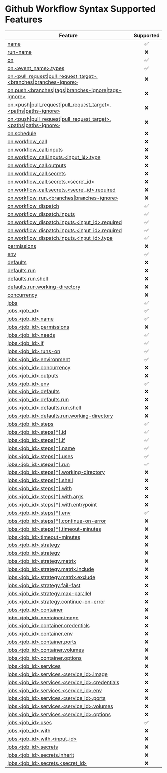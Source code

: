 # Github Workflow Syntax Supported Features

| Feature                                                                                                                                                                                                                | Supported |
| ---------------------------------------------------------------------------------------------------------------------------------------------------------------------------------------------------------------------- | :-------: |
| [name](https://docs.github.com/en/actions/writing-workflows/workflow-syntax-for-github-actions#name)                                                                                                                   |    ✅     |
| [run-name](https://docs.github.com/en/actions/writing-workflows/workflow-syntax-for-github-actions#run-name)                                                                                                           |    ❌     |
| [on](https://docs.github.com/en/actions/writing-workflows/workflow-syntax-for-github-actions#on)                                                                                                                       |    ✅     |
| [on.<event_name>.types](https://docs.github.com/en/actions/writing-workflows/workflow-syntax-for-github-actions#onevent_nametypes)                                                                                     |    ✅     |
| [on.<pull_request\|pull_request_target>.<branches\|branches-ignore>](https://docs.github.com/en/actions/writing-workflows/workflow-syntax-for-github-actions#onpull_requestpull_request_targetbranchesbranches-ignore) |    ❌     |
| [on.push.<branches\|tags\|branches-ignore\|tags-ignore>](https://docs.github.com/en/actions/writing-workflows/workflow-syntax-for-github-actions#onpushbranchestagsbranches-ignoretags-ignore)                         |    ❌     |
| [on.<push\|pull_request\|pull_request_target>.<paths\|paths-ignore>](https://docs.github.com/en/actions/writing-workflows/workflow-syntax-for-github-actions#onpushpull_requestpull_request_targetpathspaths-ignore)   |    ❌     |
| [on.<push\|pull_request\|pull_request_target>.<paths\|paths-ignore>](https://docs.github.com/en/actions/writing-workflows/workflow-syntax-for-github-actions#onpushpull_requestpull_request_targetpathspaths-ignore)   |    ❌     |
| [on.schedule](https://docs.github.com/en/actions/writing-workflows/workflow-syntax-for-github-actions#onschedule)                                                                                                      |    ❌     |
| [on.workflow_call](https://docs.github.com/en/actions/writing-workflows/workflow-syntax-for-github-actions#onworkflow_call)                                                                                            |    ❌     |
| [on.workflow_call.inputs](https://docs.github.com/en/actions/writing-workflows/workflow-syntax-for-github-actions#onworkflow_callinputs)                                                                               |    ❌     |
| [on.workflow_call.inputs.<input_id>.type](https://docs.github.com/en/actions/writing-workflows/workflow-syntax-for-github-actions#onworkflow_callinputsinput_idtype)                                                   |    ❌     |
| [on.workflow_call.outputs](https://docs.github.com/en/actions/writing-workflows/workflow-syntax-for-github-actions#onworkflow_calloutputs)                                                                             |    ❌     |
| [on.workflow_call.secrets](https://docs.github.com/en/actions/writing-workflows/workflow-syntax-for-github-actions#onworkflow_callsecrets)                                                                             |    ❌     |
| [on.workflow_call.secrets.<secret_id>](https://docs.github.com/en/actions/writing-workflows/workflow-syntax-for-github-actions#onworkflow_callsecretssecret_id)                                                        |    ❌     |
| [on.workflow_call.secrets.<secret_id>.required](https://docs.github.com/en/actions/writing-workflows/workflow-syntax-for-github-actions#onworkflow_callsecretssecret_idrequired)                                       |    ❌     |
| [on.workflow_run.<branches\|branches-ignore>](https://docs.github.com/en/actions/writing-workflows/workflow-syntax-for-github-actions#onworkflow_runbranchesbranches-ignore)                                           |    ❌     |
| [on.workflow_dispatch](https://docs.github.com/en/actions/writing-workflows/workflow-syntax-for-github-actions#onworkflow_runbranchesbranches-ignore)                                                                  |    ✅     |
| [on.workflow_dispatch.inputs](https://docs.github.com/en/actions/writing-workflows/workflow-syntax-for-github-actions#onworkflow_dispatchinputs)                                                                       |    ✅     |
| [on.workflow_dispatch.inputs.<input_id>.required](https://docs.github.com/en/actions/writing-workflows/workflow-syntax-for-github-actions#onworkflow_dispatchinputsinput_idrequired)                                   |    ✅     |
| [on.workflow_dispatch.inputs.<input_id>.required](https://docs.github.com/en/actions/writing-workflows/workflow-syntax-for-github-actions#onworkflow_dispatchinputsinput_idrequired)                                   |    ✅     |
| [on.workflow_dispatch.inputs.<input_id>.type](https://docs.github.com/en/actions/writing-workflows/workflow-syntax-for-github-actions#onworkflow_dispatchinputsinput_idtype)                                           |    ✅     |
| [permissions](https://docs.github.com/en/actions/writing-workflows/workflow-syntax-for-github-actions#permissions)                                                                                                     |    ❌     |
| [env](https://docs.github.com/en/actions/writing-workflows/workflow-syntax-for-github-actions#env)                                                                                                                     |    ✅     |
| [defaults](https://docs.github.com/en/actions/writing-workflows/workflow-syntax-for-github-actions#defaults)                                                                                                           |    ❌     |
| [defaults.run](https://docs.github.com/en/actions/writing-workflows/workflow-syntax-for-github-actions#defaultsrun)                                                                                                    |    ❌     |
| [defaults.run.shell](https://docs.github.com/en/actions/writing-workflows/workflow-syntax-for-github-actions#defaultsrunshell)                                                                                         |    ❌     |
| [defaults.run.working-directory](https://docs.github.com/en/actions/writing-workflows/workflow-syntax-for-github-actions#defaultsrunworking-directory)                                                                 |    ❌     |
| [concurrency](https://docs.github.com/en/actions/writing-workflows/workflow-syntax-for-github-actions#concurrency)                                                                                                     |    ❌     |
| [jobs](https://docs.github.com/en/actions/writing-workflows/workflow-syntax-for-github-actions#jobs)                                                                                                                   |    ✅     |
| [jobs.<job_id>](https://docs.github.com/en/actions/writing-workflows/workflow-syntax-for-github-actions#jobsjob_id)                                                                                                    |    ✅     |
| [jobs.<job_id>.name](https://docs.github.com/en/actions/writing-workflows/workflow-syntax-for-github-actions#jobsjob_idname)                                                                                           |    ✅     |
| [jobs.<job_id>.permissions](https://docs.github.com/en/actions/writing-workflows/workflow-syntax-for-github-actions#jobsjob_idpermissions)                                                                             |    ❌     |
| [jobs.<job_id>.needs](https://docs.github.com/en/actions/writing-workflows/workflow-syntax-for-github-actions#jobsjob_idneeds)                                                                                         |    ✅     |
| [jobs.<job_id>.if](https://docs.github.com/en/actions/writing-workflows/workflow-syntax-for-github-actions#jobsjob_idif)                                                                                               |    ✅     |
| [jobs.<job_id>.runs-on](https://docs.github.com/en/actions/writing-workflows/workflow-syntax-for-github-actions#jobsjob_idruns-on)                                                                                     |    ✅     |
| [jobs.<job_id>.environment](https://docs.github.com/en/actions/writing-workflows/workflow-syntax-for-github-actions#jobsjob_idenvironment)                                                                             |    ✅     |
| [jobs.<job_id>.concurrency](https://docs.github.com/en/actions/writing-workflows/workflow-syntax-for-github-actions#jobsjob_idconcurrency)                                                                             |    ❌     |
| [jobs.<job_id>.outputs](https://docs.github.com/en/actions/writing-workflows/workflow-syntax-for-github-actions#jobsjob_idoutputs)                                                                                     |    ❌     |
| [jobs.<job_id>.env](https://docs.github.com/en/actions/writing-workflows/workflow-syntax-for-github-actions#jobsjob_idenv)                                                                                             |    ✅     |
| [jobs.<job_id>.defaults](https://docs.github.com/en/actions/writing-workflows/workflow-syntax-for-github-actions#jobsjob_iddefaults)                                                                                   |    ❌     |
| [jobs.<job_id>.defaults.run](https://docs.github.com/en/actions/writing-workflows/workflow-syntax-for-github-actions#jobsjob_iddefaultsrun)                                                                            |    ❌     |
| [jobs.<job_id>.defaults.run.shell](https://docs.github.com/en/actions/writing-workflows/workflow-syntax-for-github-actions#jobsjob_iddefaultsrunshell)                                                                 |    ❌     |
| [jobs.<job_id>.defaults.run.working-directory](https://docs.github.com/en/actions/writing-workflows/workflow-syntax-for-github-actions#jobsjob_iddefaultsrunworking-directory)                                         |    ❌     |
| [jobs.<job_id>.steps](https://docs.github.com/en/actions/writing-workflows/workflow-syntax-for-github-actions#jobsjob_idsteps)                                                                                         |    ✅     |
| [jobs.<job_id>.steps[\*].id](https://docs.github.com/en/actions/writing-workflows/workflow-syntax-for-github-actions#jobsjob_idstepsid)                                                                                |    ✅     |
| [jobs.<job_id>.steps[\*].if](https://docs.github.com/en/actions/writing-workflows/workflow-syntax-for-github-actions#jobsjob_idstepsif)                                                                                |    ✅     |
| [jobs.<job_id>.steps[\*].name](https://docs.github.com/en/actions/writing-workflows/workflow-syntax-for-github-actions#jobsjob_idstepsname)                                                                            |    ✅     |
| [jobs.<job_id>.steps[\*].uses](https://docs.github.com/en/actions/writing-workflows/workflow-syntax-for-github-actions#jobsjob_idstepsuses)                                                                            |    ✅     |
| [jobs.<job_id>.steps[\*].run](https://docs.github.com/en/actions/writing-workflows/workflow-syntax-for-github-actions#jobsjob_idstepsrun)                                                                              |    ✅     |
| [jobs.<job_id>.steps[\*].working-directory](https://docs.github.com/en/actions/writing-workflows/workflow-syntax-for-github-actions#jobsjob_idstepsworking-directory)                                                  |    ❌     |
| [jobs.<job_id>.steps[\*].shell](https://docs.github.com/en/actions/writing-workflows/workflow-syntax-for-github-actions#jobsjob_idstepsshell)                                                                          |    ❌     |
| [jobs.<job_id>.steps[\*].with](https://docs.github.com/en/actions/writing-workflows/workflow-syntax-for-github-actions#jobsjob_idstepswith)                                                                            |    ❌     |
| [jobs.<job_id>.steps[\*].with.args](https://docs.github.com/en/actions/writing-workflows/workflow-syntax-for-github-actions#jobsjob_idstepswithargs)                                                                   |    ❌     |
| [jobs.<job_id>.steps[\*].with.entrypoint](https://docs.github.com/en/actions/writing-workflows/workflow-syntax-for-github-actions#jobsjob_idstepswithentrypoint)                                                       |    ❌     |
| [jobs.<job_id>.steps[\*].env](https://docs.github.com/en/actions/writing-workflows/workflow-syntax-for-github-actions#jobsjob_idstepsenv)                                                                              |    ✅     |
| [jobs.<job_id>.steps[\*].continue-on-error](https://docs.github.com/en/actions/writing-workflows/workflow-syntax-for-github-actions#jobsjob_idstepscontinue-on-error)                                                  |    ❌     |
| [jobs.<job_id>.steps[\*].timeout-minutes](https://docs.github.com/en/actions/writing-workflows/workflow-syntax-for-github-actions#jobsjob_idstepstimeout-minutes)                                                      |    ❌     |
| [jobs.<job_id>.timeout-minutes](https://docs.github.com/en/actions/writing-workflows/workflow-syntax-for-github-actions#jobsjob_idtimeout-minutes)                                                                     |    ❌     |
| [jobs.<job_id>.strategy](https://docs.github.com/en/actions/writing-workflows/workflow-syntax-for-github-actions#jobsjob_idstrategy)                                                                                   |    ❌     |
| [jobs.<job_id>.strategy](https://docs.github.com/en/actions/writing-workflows/workflow-syntax-for-github-actions#jobsjob_idstrategy)                                                                                   |    ❌     |
| [jobs.<job_id>.strategy.matrix](https://docs.github.com/en/actions/writing-workflows/workflow-syntax-for-github-actions#jobsjob_idstrategymatrix)                                                                      |    ❌     |
| [jobs.<job_id>.strategy.matrix.include](https://docs.github.com/en/actions/writing-workflows/workflow-syntax-for-github-actions#jobsjob_idstrategymatrixinclude)                                                       |    ❌     |
| [jobs.<job_id>.strategy.matrix.exclude](https://docs.github.com/en/actions/writing-workflows/workflow-syntax-for-github-actions#jobsjob_idstrategymatrixexclude)                                                       |    ❌     |
| [jobs.<job_id>.strategy.fail-fast](https://docs.github.com/en/actions/writing-workflows/workflow-syntax-for-github-actions#jobsjob_idstrategyfail-fast)                                                                |    ❌     |
| [jobs.<job_id>.strategy.max-parallel](https://docs.github.com/en/actions/writing-workflows/workflow-syntax-for-github-actions#jobsjob_idstrategymax-parallel)                                                          |    ❌     |
| [jobs.<job_id>.strategy.continue-on-error](https://docs.github.com/en/actions/writing-workflows/workflow-syntax-for-github-actions#jobsjob_idstrategycontinue-on-error)                                                |    ❌     |
| [jobs.<job_id>.container](https://docs.github.com/en/actions/writing-workflows/workflow-syntax-for-github-actions#jobsjob_idcontainer)                                                                                 |    ❌     |
| [jobs.<job_id>.container.image](https://docs.github.com/en/actions/writing-workflows/workflow-syntax-for-github-actions#jobsjob_idcontainerimage)                                                                      |    ❌     |
| [jobs.<job_id>.container.credentials](https://docs.github.com/en/actions/writing-workflows/workflow-syntax-for-github-actions#jobsjob_idcontainercredentials)                                                          |    ❌     |
| [jobs.<job_id>.container.env](https://docs.github.com/en/actions/writing-workflows/workflow-syntax-for-github-actions#jobsjob_idcontainerenv)                                                                          |    ❌     |
| [jobs.<job_id>.container.ports](https://docs.github.com/en/actions/writing-workflows/workflow-syntax-for-github-actions#jobsjob_idcontainerports)                                                                      |    ❌     |
| [jobs.<job_id>.container.volumes](https://docs.github.com/en/actions/writing-workflows/workflow-syntax-for-github-actions#jobsjob_idcontainervolumes)                                                                  |    ❌     |
| [jobs.<job_id>.container.options](https://docs.github.com/en/actions/writing-workflows/workflow-syntax-for-github-actions#jobsjob_idcontaineroptions)                                                                  |    ❌     |
| [jobs.<job_id>.services](https://docs.github.com/en/actions/writing-workflows/workflow-syntax-for-github-actions#jobsjob_idservices)                                                                                   |    ❌     |
| [jobs.<job_id>.services.<service_id>.image](https://docs.github.com/en/actions/writing-workflows/workflow-syntax-for-github-actions#jobsjob_idservicesservice_idimage)                                                 |    ❌     |
| [jobs.<job_id>.services.<service_id>.credentials](https://docs.github.com/en/actions/writing-workflows/workflow-syntax-for-github-actions#jobsjob_idservicesservice_idcredentials)                                     |    ❌     |
| [jobs.<job_id>.services.<service_id>.env](https://docs.github.com/en/actions/writing-workflows/workflow-syntax-for-github-actions#jobsjob_idservicesservice_idenv)                                                     |    ❌     |
| [jobs.<job_id>.services.<service_id>.ports](https://docs.github.com/en/actions/writing-workflows/workflow-syntax-for-github-actions#jobsjob_idservicesservice_idports)                                                 |    ❌     |
| [jobs.<job_id>.services.<service_id>.volumes](https://docs.github.com/en/actions/writing-workflows/workflow-syntax-for-github-actions#jobsjob_idservicesservice_idvolumes)                                             |    ❌     |
| [jobs.<job_id>.services.<service_id>.options](https://docs.github.com/en/actions/writing-workflows/workflow-syntax-for-github-actions#jobsjob_idservicesservice_idoptions)                                             |    ❌     |
| [jobs.<job_id>.uses](https://docs.github.com/en/actions/writing-workflows/workflow-syntax-for-github-actions#jobsjob_iduses)                                                                                           |    ✅     |
| [jobs.<job_id>.with](https://docs.github.com/en/actions/writing-workflows/workflow-syntax-for-github-actions#jobsjob_idwith)                                                                                           |    ❌     |
| [jobs.<job_id>.with.<input_id>](https://docs.github.com/en/actions/writing-workflows/workflow-syntax-for-github-actions#jobsjob_idwithinput_id)                                                                        |    ❌     |
| [jobs.<job_id>.secrets](https://docs.github.com/en/actions/writing-workflows/workflow-syntax-for-github-actions#jobsjob_idsecrets)                                                                                     |    ❌     |
| [jobs.<job_id>.secrets.inherit](https://docs.github.com/en/actions/writing-workflows/workflow-syntax-for-github-actions#jobsjob_idsecretsinherit)                                                                      |    ❌     |
| [jobs.<job_id>.secrets.<secret_id>](https://docs.github.com/en/actions/writing-workflows/workflow-syntax-for-github-actions#jobsjob_idsecretssecret_id)                                                                |    ❌     |
